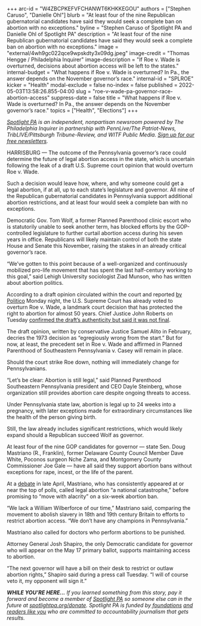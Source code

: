 +++
arc-id = "W4ZBCPKEFVFCHANWT6KHKKEGOU"
authors = ["Stephen Caruso", "Danielle Ohl"]
blurb = "At least four of the nine Republican gubernatorial candidates have said they would seek a complete ban on abortion with no exceptions."
byline = "Stephen Caruso of Spotlight PA and Danielle Ohl of Spotlight PA"
description = "At least four of the nine Republican gubernatorial candidates have said they would seek a complete ban on abortion with no exceptions."
image = "external/4wh9gc022qce9wpskdty3x09dg.jpeg"
image-credit = "Thomas Hengge / Philadelphia Inquirer"
image-description = "If Roe v. Wade is overturned, decisions about abortion access will be left to the states."
internal-budget = "What happens if Roe v. Wade is overturned? In Pa., the answer depends on the November governor’s race."
internal-id = "SPLROE"
kicker = "Health"
modal-exclude = false
no-index = false
published = 2022-05-03T13:58:26.855-04:00
slug = "roe-v-wade-pa-governor-race-abortion-access"
suppress-date = false
title = "What happens if Roe v. Wade is overturned? In Pa., the answer depends on the November governor’s race."
topics = ["Health", "Elections"]
+++

<a href="https://www.spotlightpa.org/"><i>Spotlight PA</i></a><i> is an independent, nonpartisan newsroom powered by The Philadelphia Inquirer in partnership with PennLive/The Patriot-News, TribLIVE/Pittsburgh Tribune-Review, and WITF Public Media. </i><a href="https://www.spotlightpa.org/newsletters"><i>Sign up for our free newsletters</i></a><i>.</i>

HARRISBURG — The outcome of the Pennsylvania governor’s race could determine the future of legal abortion access in the state, which is uncertain following the leak of a draft U.S. Supreme court opinion that would overturn Roe v. Wade.

Such a decision would leave how, where, and why someone could get a legal abortion, if at all, up to each state’s legislature and governor. All nine of the Republican gubernatorial candidates in Pennsylvania support additional abortion restrictions, and at least four would seek a complete ban with no exceptions.

Democratic Gov. Tom Wolf, a former Planned Parenthood clinic escort who is statutorily unable to seek another term, has blocked efforts by the GOP-controlled legislature to further curtail abortion access during his seven years in office. Republicans will likely maintain control of both the state House and Senate this November, raising the stakes in an already critical governor’s race.

<script src="https://www.spotlightpa.org/embed.js" async></script><div data-spl-embed-version="1" data-spl-src="https://www.spotlightpa.org/embeds/newsletter/"></div>

“We’ve gotten to this point because of a well-organized and continuously mobilized pro-life movement that has spent the last half-century working to this goal,” said Lehigh University sociologist Ziad Munson, who has written about abortion politics.

According to a draft opinion circulated within the court and reported <a href="https://www.politico.com/news/2022/05/02/supreme-court-abortion-draft-opinion-00029473">by Politico</a> Monday night, the U.S. Supreme Court has already voted to overturn Roe v. Wade, a landmark court decision that has protected the right to abortion for almost 50 years. Chief Justice John Roberts on Tuesday <a href="https://www.washingtonpost.com/politics/2022/05/03/supreme-court-leak-investigation-abortion-roe-wade/">confirmed the draft’s authenticity but said it was not final</a>.

The draft opinion, written by conservative Justice Samuel Alito in February, decries the 1973 decision as “egregiously wrong from the start.” But for now, at least, the precedent set in Roe v. Wade and affirmed in Planned Parenthood of Southeastern Pennsylvania v. Casey will remain in place.

Should the court strike Roe down, nothing will immediately change for Pennsylvanians.

“Let’s be clear: Abortion is still legal,” said Planned Parenthood Southeastern Pennsylvania president and CEO Dayle Steinberg, whose organization still provides abortion care despite ongoing threats to access.

Under Pennsylvania state law, abortion is legal up to 24 weeks into a pregnancy, with later exceptions made for extraordinary circumstances like the health of the person giving birth.

Still, the law already includes significant restrictions, which would likely expand should a Republican succeed Wolf as governor.

At least four of the nine GOP candidates for governor — state Sen. Doug Mastriano (R., Franklin), former Delaware County Council Member Dave White, Poconos surgeon Nche Zama, and Montgomery County Commissioner Joe Gale — have all said they support abortion bans without exceptions for rape, incest, or the life of the parent.

At a <a href="https://www.youtube.com/watch?v=lFFX5zwZTUw">debate</a> in late April, Mastriano, who has consistently appeared at or near the top of polls, called legal abortion “a national catastrophe,” before promising to “move with alacrity” on a six-week abortion ban.

<script src="https://www.spotlightpa.org/embed.js" async></script><div data-spl-embed-version="1" data-spl-src="https://www.spotlightpa.org/embeds/donate/"></div>

“We lack a William Wilberforce of our time,” Mastriano said, comparing the movement to abolish slavery in 18th and 19th century Britain to efforts to restrict abortion access. “We don’t have any champions in Pennsylvania.”

Mastriano also called for doctors who perform abortions to be punished.

Attorney General Josh Shapiro, the only Democratic candidate for governor who will appear on the May 17 primary ballot, supports maintaining access to abortion.

“The next governor will have a bill on their desk to restrict or outlaw abortion rights,” Shapiro said during a press call Tuesday. “I will of course veto it, my opponent will sign it.”

<i><b>WHILE YOU’RE HERE...</b></i><i> If you learned something from this story, pay it forward and become a member of </i><a href="https://www.spotlightpa.org/"><i>Spotlight PA</i></a><i> so someone else can in the future at </i><a href="http://spotlightpa.org/donate"><i>spotlightpa.org/donate</i></a><i>. Spotlight PA is funded by</i><a href="https://www.spotlightpa.org/support"><i> foundations</i></a><i> </i><a href="https://www.spotlightpa.org/support"><i>and readers like you</i></a><i> who are committed to accountability journalism that gets results.</i>
